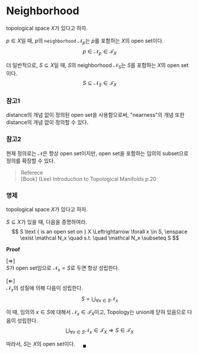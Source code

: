 # Neighborhood
topological space $X$가 있다고 하자.

$p \in X$일 때, $p$의 `neighborhood` $\mathcal N_p$는 $p$를 포함하는 $X$의 open set이다.
$$ p \in \mathcal N_p \in \mathcal T_X $$

더 일반적으로, $S \subseteq X$일 때, $S$의 neighborhood $\mathcal N_S$는 $S$를 포함하는 $X$의 open set이다.
$$ S \subseteq \mathcal N_S \in \mathcal T_X $$

### 참고1
distance의 개념 없이 정의된 open set을 사용함으로써, "nearness"의 개념 또한 distance의 개념 없이 정의할 수 있다.

### 참고2
현재 정의로는 $\mathcal N$은 항상 open set이지만,  open set을 포함하는 임의의 subset으로 정의를 확장할 수 있다.

> Referece  
> [Book] (Lee) Introduction to Topological Manifolds p.20

### 명제
topological space $X$가 있다고 하자.

$S \subseteq X$가 있을 때, 다음을 증명하여라.
$$ S \text { is an open set on } X \Leftrightarrow \forall x \in S, \enspace \exist \mathcal N_x \quad s.t. \quad \mathcal N_x \subseteq S $$

**Proof**

[$\Rightarrow$]  
$S$가 open set임으로 $\mathcal N_x = S$로 두면 항상 성립한다.

[$\Leftarrow$]  
$\mathcal N_x$의 성질에 의해 다음이 성립한다.
$$ S = \bigcup_{\forall x \in S} \mathcal N_x $$

이 때, 임의의 $x \in S$에 대해서 $\mathcal N_x \in \mathcal T_X$이고, Topology는 union에 닫혀 있음으로 다음이 성립한다.
$$ \bigcup_{\forall x \in S} \mathcal N_x \in \mathcal T_X \Rightarrow S \in \mathcal T_X $$

따라서, $S$는 $X$의 open set이다. $\quad {_\blacksquare}$